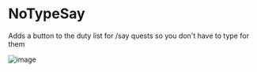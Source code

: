 # NoTypeSay

Adds a button to the duty list for /say quests so you don't have to type for them

![image](https://github.com/user-attachments/assets/8eafb476-f309-49f0-bf54-78c4d395dd74)
